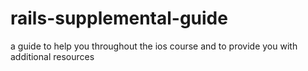 # rails-supplemental-guide
a guide to help you throughout the ios course and to provide you with additional resources
